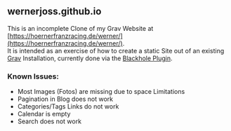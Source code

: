 ## wernerjoss.github.io

This is an incomplete Clone of my Grav Website at [https://hoernerfranzracing.de/werner/](https://hoernerfranzracing.de/werner/).  
It is intended as an exercise of how to create a static Site out of an existing [Grav](https://getgrav.org) Installation, currently done via the [Blackhole Plugin](https://github.com/barryanders/grav-plugin-blackhole).

### Known Issues:
-	Most Images (Fotos) are missing due to space Limitations
-	Pagination in Blog does not work
-	Categories/Tags Links do not work
-	Calendar is empty
-	Search does not work
